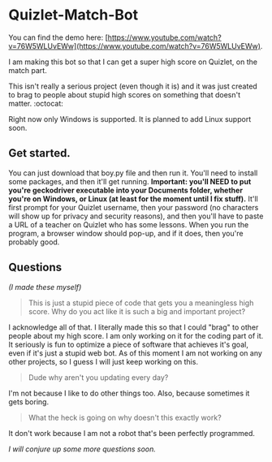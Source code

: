 # Quizlet-Match-Bot 

You can find the demo here: [https://www.youtube.com/watch?v=76W5WLUvEWw](https://www.youtube.com/watch?v=76W5WLUvEWw).

I am making this bot so that I can get a super high score on Quizlet, on the match part.

This isn't really a serious project (even though it is) and it was just created to brag to people about stupid high scores on something that doesn't matter. :octocat:

Right now only Windows is supported. It is planned to add Linux support soon.

## Get started.


You can just download that boy.py file and then run it. You'll need to install some packages, and then it'll get running. **Important: you'll NEED to put you're geckodriver executable into your Documents folder, whether you're on Windows, or Linux (at least for the moment until I fix stuff).** It'll first prompt for your Quizlet username, then your password (no characters will show up for privacy and security reasons), and then you'll have to paste a URL of a teacher on Quizlet who has some lessons. When you run the program, a browser window should pop-up, and if it does, then you're probably good.

## Questions


*(I made these myself)*

> This is just a stupid piece of code that gets you a meaningless high score. Why do you act like it is such a big and important project?

I acknowledge all of that. I literally made this so that I could "brag" to other people about my high score. I am only working on it for the coding part of it. It seriously is fun to optimize a piece of software that achieves it's goal, even if it's just a stupid web bot. As of this moment I am not working on any other projects, so I guess I will just keep working on this.

> Dude why aren't you updating every day?

I'm not because I like to do other things too. Also, because sometimes it gets boring.

> What the heck is going on why doesn't this exactly work?

It don't work because I am not a robot that's been perfectly programmed.

*I will conjure up some more questions soon.*
